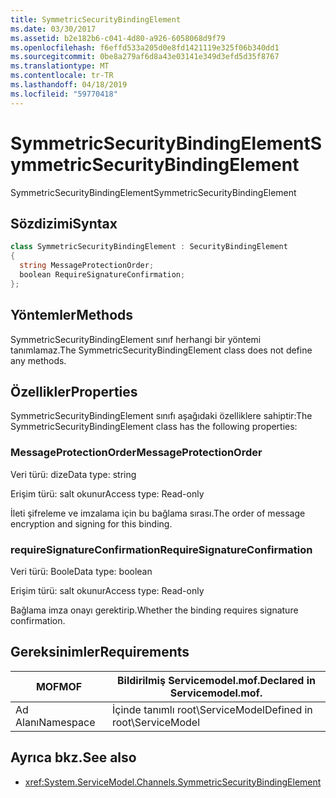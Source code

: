 ```yaml
---
title: SymmetricSecurityBindingElement
ms.date: 03/30/2017
ms.assetid: b2e182b6-c041-4d80-a926-6058068d9f79
ms.openlocfilehash: f6effd533a205d0e8fd1421119e325f06b340dd1
ms.sourcegitcommit: 0be8a279af6d8a43e03141e349d3efd5d35f8767
ms.translationtype: MT
ms.contentlocale: tr-TR
ms.lasthandoff: 04/18/2019
ms.locfileid: "59770418"
---
```

# <a name="symmetricsecuritybindingelement"></a><span data-ttu-id="15661-102">SymmetricSecurityBindingElement</span><span class="sxs-lookup"><span data-stu-id="15661-102">SymmetricSecurityBindingElement</span></span>
<span data-ttu-id="15661-103">SymmetricSecurityBindingElement</span><span class="sxs-lookup"><span data-stu-id="15661-103">SymmetricSecurityBindingElement</span></span>  
  
## <a name="syntax"></a><span data-ttu-id="15661-104">Sözdizimi</span><span class="sxs-lookup"><span data-stu-id="15661-104">Syntax</span></span>  
  
```csharp
class SymmetricSecurityBindingElement : SecurityBindingElement  
{  
  string MessageProtectionOrder;  
  boolean RequireSignatureConfirmation;  
};  
```  
  
## <a name="methods"></a><span data-ttu-id="15661-105">Yöntemler</span><span class="sxs-lookup"><span data-stu-id="15661-105">Methods</span></span>  
 <span data-ttu-id="15661-106">SymmetricSecurityBindingElement sınıf herhangi bir yöntemi tanımlamaz.</span><span class="sxs-lookup"><span data-stu-id="15661-106">The SymmetricSecurityBindingElement class does not define any methods.</span></span>  
  
## <a name="properties"></a><span data-ttu-id="15661-107">Özellikler</span><span class="sxs-lookup"><span data-stu-id="15661-107">Properties</span></span>  
 <span data-ttu-id="15661-108">SymmetricSecurityBindingElement sınıfı aşağıdaki özelliklere sahiptir:</span><span class="sxs-lookup"><span data-stu-id="15661-108">The SymmetricSecurityBindingElement class has the following properties:</span></span>  
  
### <a name="messageprotectionorder"></a><span data-ttu-id="15661-109">MessageProtectionOrder</span><span class="sxs-lookup"><span data-stu-id="15661-109">MessageProtectionOrder</span></span>  
 <span data-ttu-id="15661-110">Veri türü: dize</span><span class="sxs-lookup"><span data-stu-id="15661-110">Data type: string</span></span>  
  
 <span data-ttu-id="15661-111">Erişim türü: salt okunur</span><span class="sxs-lookup"><span data-stu-id="15661-111">Access type: Read-only</span></span>  
  
 <span data-ttu-id="15661-112">İleti şifreleme ve imzalama için bu bağlama sırası.</span><span class="sxs-lookup"><span data-stu-id="15661-112">The order of message encryption and signing for this binding.</span></span>  
  
### <a name="requiresignatureconfirmation"></a><span data-ttu-id="15661-113">requireSignatureConfirmation</span><span class="sxs-lookup"><span data-stu-id="15661-113">RequireSignatureConfirmation</span></span>  
 <span data-ttu-id="15661-114">Veri türü: Boole</span><span class="sxs-lookup"><span data-stu-id="15661-114">Data type: boolean</span></span>  
  
 <span data-ttu-id="15661-115">Erişim türü: salt okunur</span><span class="sxs-lookup"><span data-stu-id="15661-115">Access type: Read-only</span></span>  
  
 <span data-ttu-id="15661-116">Bağlama imza onayı gerektirip.</span><span class="sxs-lookup"><span data-stu-id="15661-116">Whether the binding requires signature confirmation.</span></span>  
  
## <a name="requirements"></a><span data-ttu-id="15661-117">Gereksinimler</span><span class="sxs-lookup"><span data-stu-id="15661-117">Requirements</span></span>  
  
|<span data-ttu-id="15661-118">MOF</span><span class="sxs-lookup"><span data-stu-id="15661-118">MOF</span></span>|<span data-ttu-id="15661-119">Bildirilmiş Servicemodel.mof.</span><span class="sxs-lookup"><span data-stu-id="15661-119">Declared in Servicemodel.mof.</span></span>|  
|---------|-----------------------------------|  
|<span data-ttu-id="15661-120">Ad Alanı</span><span class="sxs-lookup"><span data-stu-id="15661-120">Namespace</span></span>|<span data-ttu-id="15661-121">İçinde tanımlı root\ServiceModel</span><span class="sxs-lookup"><span data-stu-id="15661-121">Defined in root\ServiceModel</span></span>|  
  
## <a name="see-also"></a><span data-ttu-id="15661-122">Ayrıca bkz.</span><span class="sxs-lookup"><span data-stu-id="15661-122">See also</span></span>

- <xref:System.ServiceModel.Channels.SymmetricSecurityBindingElement>
